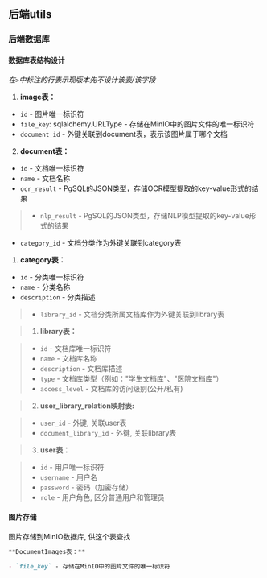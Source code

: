 ## 后端utils

### 后端数据库

#### 数据库表结构设计

_在`>`中标注的行表示现版本先不设计该表/该字段_

1. **image表：**

  - `id` - 图片唯一标识符
  - `file_key`: sqlalchemy.URLType - 存储在MinIO中的图片文件的唯一标识符
  - `document_id` - 外键关联到document表，表示该图片属于哪个文档

2. **document表：**

  - `id` - 文档唯一标识符
  - `name` - 文档名称
  - `ocr_result` - PgSQL的JSON类型，存储OCR模型提取的key-value形式的结果
  > - `nlp_result` - PgSQL的JSON类型，存储NLP模型提取的key-value形式的结果
  - `category_id` - 文档分类作为外键关联到category表

1. **category表：**

  - `id` - 分类唯一标识符
  - `name` - 分类名称
  - `description` - 分类描述
  > - `library_id` - 文档分类所属文档库作为外键关联到library表

> 1. **library表：**

>   - `id` - 文档库唯一标识符
>   - `name` - 文档库名称
>   - `description` - 文档库描述
>   - `type` - 文档库类型（例如："学生文档库"、"医院文档库"）
>   - `access_level` - 文档库的访问级别(公开/私有)

> 2. **user_library_relation映射表:**

>   - `user_id` - 外键, 关联user表
>   - `document_library_id` - 外键, 关联library表

> 3. **user表：**

>   - `id` - 用户唯一标识符
>   - `username` - 用户名
>   - `password` - 密码（加密存储）
>   - `role` - 用户角色, 区分普通用户和管理员

#### 图片存储

图片存储到MinIO数据库, 供这个表查找

```markdown
**DocumentImages表：**

- `file_key` - 存储在MinIO中的图片文件的唯一标识符
```
